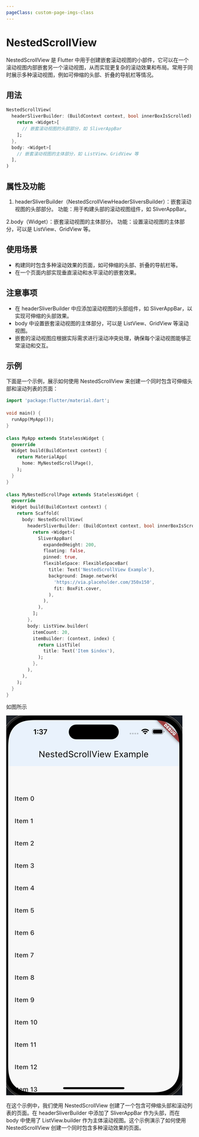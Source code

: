 ```yaml
---
pageClass: custom-page-imgs-class
---
```


# NestedScrollView

NestedScrollView 是 Flutter 中用于创建嵌套滚动视图的小部件，它可以在一个滚动视图内部嵌套另一个滚动视图，从而实现更复杂的滚动效果和布局。常用于同时展示多种滚动视图，例如可伸缩的头部、折叠的导航栏等情况。

## 用法

```dart
NestedScrollView(
  headerSliverBuilder: (BuildContext context, bool innerBoxIsScrolled) {
    return <Widget>[
      // 嵌套滚动视图的头部部分，如 SliverAppBar
    ];
  },
  body: <Widget>[
    // 嵌套滚动视图的主体部分，如 ListView、GridView 等
  ],
)
```

## 属性及功能

1. headerSliverBuilder（NestedScrollViewHeaderSliversBuilder）：嵌套滚动视图的头部部分。
   功能：用于构建头部的滚动视图组件，如 SliverAppBar。

2.body（Widget）：嵌套滚动视图的主体部分。
功能：设置滚动视图的主体部分，可以是 ListView、GridView 等。

## 使用场景

- 构建同时包含多种滚动效果的页面，如可伸缩的头部、折叠的导航栏等。
- 在一个页面内部实现垂直滚动和水平滚动的嵌套效果。

## 注意事项

- 在 headerSliverBuilder 中应添加滚动视图的头部组件，如 SliverAppBar，以实现可伸缩的头部效果。
- body 中设置嵌套滚动视图的主体部分，可以是 ListView、GridView 等滚动视图。
- 嵌套的滚动视图应根据实际需求进行滚动冲突处理，确保每个滚动视图能够正常滚动和交互。

## 示例

下面是一个示例，展示如何使用 NestedScrollView 来创建一个同时包含可伸缩头部和滚动列表的页面：

```dart
import 'package:flutter/material.dart';

void main() {
  runApp(MyApp());
}

class MyApp extends StatelessWidget {
  @override
  Widget build(BuildContext context) {
    return MaterialApp(
      home: MyNestedScrollPage(),
    );
  }
}

class MyNestedScrollPage extends StatelessWidget {
  @override
  Widget build(BuildContext context) {
    return Scaffold(
      body: NestedScrollView(
        headerSliverBuilder: (BuildContext context, bool innerBoxIsScrolled) {
          return <Widget>[
            SliverAppBar(
              expandedHeight: 200,
              floating: false,
              pinned: true,
              flexibleSpace: FlexibleSpaceBar(
                title: Text('NestedScrollView Example'),
                background: Image.network(
                  'https://via.placeholder.com/350x150',
                  fit: BoxFit.cover,
                ),
              ),
            ),
          ];
        },
        body: ListView.builder(
          itemCount: 20,
          itemBuilder: (context, index) {
            return ListTile(
              title: Text('Item $index'),
            );
          },
        ),
      ),
    );
  }
}
```

如图所示

![NestedScrollView](./imgs/NestedScrollView.gif)

在这个示例中，我们使用 NestedScrollView 创建了一个包含可伸缩头部和滚动列表的页面。在 headerSliverBuilder 中添加了 SliverAppBar 作为头部，而在 body 中使用了 ListView.builder 作为主体滚动视图。这个示例演示了如何使用 NestedScrollView 创建一个同时包含多种滚动效果的页面。
